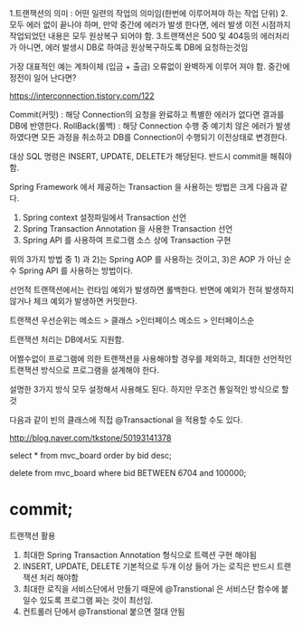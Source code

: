 1.트랜잭션의 의미 : 어떤 일련의 작업의 의미임(한번에 이루어져야 하는 작업 단위)
2.모두 에러 없이 끝나야 하며, 만약 중간에 에러가 발생 한다면, 에러 발생 이전 시점까지 작업되었던 내용은 
모두 원상복구 되어야 함.
3.트랜잭션은 500 및 404등의 에러처리가 아니면, 에러 발생시 DB로 하여금 원상복구하도록 DB에 요청하는것임

가장 대표적인 예는 계좌이체 (입금 + 출금) 오류없이 완벽하게 이루어 져야 함.
중간에 정전이 일어 난다면?

https://interconnection.tistory.com/122

 
Commit(커밋) : 해당 Connection의 요청을 완료하고 특별한 에러가 없다면 결과를 DB에 반영한다. 
RollBack(롤백) : 해당 Connection 수행 중 예기치 않은 에러가 발생하였다면 모든 과정을 취소하고 
DB를 Connection이 수행되기 이전상태로 변경한다.

대상 SQL 명령은 INSERT, UPDATE, DELETE가 해당된다.
반드시 commit을 해줘야함. 

Spring ​Framework 에서 제공하는 Transaction 을 사용하는 방법은 크게 다음과 같다.

1) Spring context 설정파일에서 Transaction 선언
2) Spring Transaction Annotation 을 사용한 Transaction 선언
3) Spring API 를 사용하여 프로그램 소스 상에 Transaction 구현

위의 3가지 방법 중 1) 과 2)는 Spring AOP 를 사용하는 것이고, 3)은 AOP 가 아닌 순수 Spring API 를 사용하는 방법이다.

선언적 트랜잭션에서는 런타임 예외가 발생하면 롤백한다. 반면에 예외가 전혀 발생하지 않거나 체크 예외가 발생하면 커밋한다.


트랜잭션 우선순위는 메소드 > 클래스 >인터페이스 메소드 > 인터페이스순

트랜잭션 처리는 DB에서도 지원함.

어쩔수없이 프로그램에 의한 트랜잭션을 사용해야할 경우를 제외하고, 
최대한 선언적인 트랜잭션 방식으로 프로그램을 설계해야 한다. 

설명한 3가지 방식 모두 설정해서 사용해도 된다.
하지만 무조건 통일적인 방식으로 할것 

다음과 같이 빈의 클래스에 직접 @Transactional 을 적용할 수도 있다.

http://blog.naver.com/tkstone/50193141378

select * from mvc_board order by bid desc;

delete from mvc_board where bid BETWEEN 6704 and 100000;

commit;
=================================================================
트랜잭션 활용
1. 최대한 Spring Transaction Annotation 형식으로 트랙션 구현 해야됨
2. INSERT, UPDATE, DELETE 기본적으로 두개 이상 들어 가는 로직은 반드시 트랜잭션 처리 해야함
3. 최대한 로직을 서비스단에서 만들기 때문에 @Transtional 은 서비스단 함수에 붙일수 있도록 
프로그램 짜는 것이 최선임.
4. 컨트롤러 단에서 @Transtional 붙으면 절대 안됨